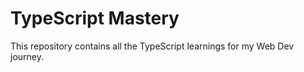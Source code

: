 # TypeScript Mastery

This repository contains all the TypeScript learnings for my Web Dev journey.
